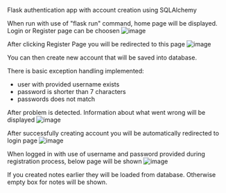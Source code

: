 Flask authentication app with account creation using SQLAlchemy

When run with use of "flask run" command, home page will be displayed. Login or Register page can be choosen
![image](https://user-images.githubusercontent.com/56046688/210854199-0f1371e5-bcb3-49d4-9900-07c1dbe7e484.png)

After clicking Register Page you will be redirected to this page
![image](https://user-images.githubusercontent.com/56046688/210854528-71bfc312-96cf-412b-ae30-820b8d49b97c.png)

You can then create new account that will be saved into database.

There is basic exception handling implemented:
- user with provided username exists
- password is shorter than 7 characters
- passwords does not match 

After problem is detected. Information about what went wrong will be displayed
![image](https://user-images.githubusercontent.com/56046688/210855382-b0a5efb3-1398-4a7c-90cb-95fb365309e9.png)

After successfully creating account you will be automatically redirected to login page
![image](https://user-images.githubusercontent.com/56046688/210856049-1df2e570-2ad2-4e10-8b8f-fb9d25e4284b.png)

When logged in with use of username and password provided during registration process, below page will be shown
![image](https://user-images.githubusercontent.com/56046688/210856515-e5fd1bd9-db13-4e46-a51a-0f526becd3fc.png)

If you created notes earlier they will be loaded from database. Otherwise empty box for notes will be shown.

